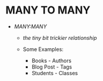 # MANY TO MANY
* *MANY:MANY*
    - *the tiny bit trickier relationship*

    - Some Examples: 
        - Books     -    Authors
        - Blog Post -    Tags
        - Students  -    Classes